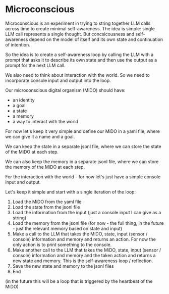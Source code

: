 # Microconscious

Microconscious is an experiment in trying to string together LLM calls across time to create minimal self-awareness.
The idea is simple: single LLM call represents a single thought. But concsicousness and self-awareness depend on the model of itself and its own state and continuation of intention.

So the idea is to create a self-awareness loop by calling the LLM with a prompt that asks it to describe its own state and then use the output as a prompt for the next LLM call.

We also need to think about interaction with the world. So we need to incorporate console input and output into the loop.

Our microconscious digital organism (MiDO) should have:

- an identity
- a goal
- a state
- a memory
- a way to interact with the world

For now let's keep it very simple and define our MiDO in a yaml file, where we can give it a name and a goal.

We can keep the state in a separate jsonl file, where we can store the state of the MiDO at each step.

We can also keep the memory in a separate jsonl file, where we can store the memory of the MiDO at each step.

For the interaction with the world - for now let's just have a simple console input and output.

Let's keep it simple and start with a single iteration of the loop:

1. Load the MiDO from the yaml file
2. Load the state from the jsonl file
3. Load the information from the input (just a console input I can give as a string)
4. Load the memory from the jsonl file (for now - the full thing, in the future - just the relevant memory based on state and input)
5. Make a call to the LLM that takes the MiDO, state, input (sensor / console) information and memory and returns an action. For now the only action is to print something to the console.
6. Make another call to the LLM that takes the MiDO, state, input (sensor / console) information and memory and the taken action and returns a new state and memory. This is the self-awareness loop / reflection.
7. Save the new state and memory to the jsonl files
8. End

(in the future this will be a loop that is triggered by the heartbeat of the MiDO)
